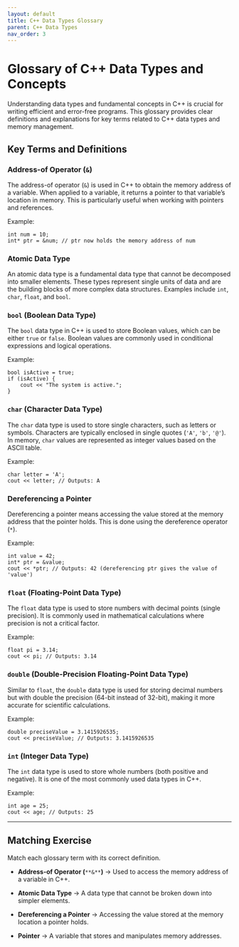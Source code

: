 ```yaml
---
layout: default
title: C++ Data Types Glossary
parent: C++ Data Types
nav_order: 3
---
```



# Glossary of C++ Data Types and Concepts

Understanding data types and fundamental concepts in C++ is crucial for writing efficient and error-free programs. This glossary provides clear definitions and explanations for key terms related to C++ data types and memory management.

## Key Terms and Definitions

### Address-of Operator (`&`)

The address-of operator (`&`) is used in C++ to obtain the memory address of a variable. When applied to a variable, it returns a pointer to that variable’s location in memory. This is particularly useful when working with pointers and references.

Example:

```
int num = 10;
int* ptr = &num; // ptr now holds the memory address of num
```

### Atomic Data Type

An atomic data type is a fundamental data type that cannot be decomposed into smaller elements. These types represent single units of data and are the building blocks of more complex data structures. Examples include `int`, `char`, `float`, and `bool`.

### `bool` (Boolean Data Type)

The `bool` data type in C++ is used to store Boolean values, which can be either `true` or `false`. Boolean values are commonly used in conditional expressions and logical operations.

Example:

```
bool isActive = true;
if (isActive) {
    cout << "The system is active.";
}
```

### `char` (Character Data Type)

The `char` data type is used to store single characters, such as letters or symbols. Characters are typically enclosed in single quotes (`'A'`, `'b'`, `'@'`). In memory, `char` values are represented as integer values based on the ASCII table.

Example:

```
char letter = 'A';
cout << letter; // Outputs: A
```

### Dereferencing a Pointer

Dereferencing a pointer means accessing the value stored at the memory address that the pointer holds. This is done using the dereference operator (`*`).

Example:

```
int value = 42;
int* ptr = &value;
cout << *ptr; // Outputs: 42 (dereferencing ptr gives the value of 'value')
```

### `float` (Floating-Point Data Type)

The `float` data type is used to store numbers with decimal points (single precision). It is commonly used in mathematical calculations where precision is not a critical factor.

Example:

```
float pi = 3.14;
cout << pi; // Outputs: 3.14
```

### `double` (Double-Precision Floating-Point Data Type)

Similar to `float`, the `double` data type is used for storing decimal numbers but with double the precision (64-bit instead of 32-bit), making it more accurate for scientific calculations.

Example:

```
double preciseValue = 3.1415926535;
cout << preciseValue; // Outputs: 3.1415926535
```

### `int` (Integer Data Type)

The `int` data type is used to store whole numbers (both positive and negative). It is one of the most commonly used data types in C++.

Example:

```
int age = 25;
cout << age; // Outputs: 25
```

---

## Matching Exercise

Match each glossary term with its correct definition.

- **Address-of Operator (**`**&**`**)** → Used to access the memory address of a variable in C++.
    
- **Atomic Data Type** → A data type that cannot be broken down into simpler elements.
    
- **Dereferencing a Pointer** → Accessing the value stored at the memory location a pointer holds.
    
- **Pointer** → A variable that stores and manipulates memory addresses.
